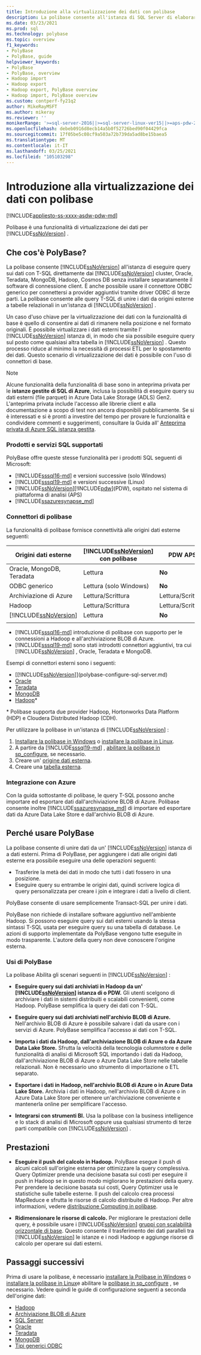 ```yaml
---
title: Introduzione alla virtualizzazione dei dati con polibase
description: La polibase consente all'istanza di SQL Server di elaborare query Transact-SQL che leggono dati da origini dati esterne, ad esempio Hadoop e l'archiviazione BLOB di Azure.
ms.date: 03/23/2021
ms.prod: sql
ms.technology: polybase
ms.topic: overview
f1_keywords:
- PolyBase
- PolyBase, guide
helpviewer_keywords:
- PolyBase
- PolyBase, overview
- Hadoop import
- Hadoop export
- Hadoop export, PolyBase overview
- Hadoop import, PolyBase overview
ms.custom: contperf-fy21q2
author: MikeRayMSFT
ms.author: mikeray
ms.reviewer: ''
monikerRange: '>=sql-server-2016||>=sql-server-linux-ver15||>=aps-pdw-2016||=azure-sqldw-latest'
ms.openlocfilehash: debeb0916d8ecb14a5b0f52726bed90f04429fca
ms.sourcegitcommit: 17f05be5c08cf9a503a72b739da5ad8be15baea5
ms.translationtype: MT
ms.contentlocale: it-IT
ms.lasthandoff: 03/25/2021
ms.locfileid: "105103298"
---
```

# <a name="introducing-data-virtualization-with-polybase"></a>Introduzione alla virtualizzazione dei dati con polibase

[!INCLUDE[appliesto-ss-xxxx-asdw-pdw-md](../../includes/appliesto-ss-xxxx-asdw-pdw-md.md)]

Polibase è una funzionalità di virtualizzazione dei dati per [!INCLUDE[ssNoVersion](../../includes/ssnoversion-md.md)] . 

## <a name="what-is-polybase"></a>Che cos'è PolyBase?

La polibase consente [!INCLUDE[ssNoVersion](../../includes/ssnoversion-md.md)] all'istanza di eseguire query sui dati con T-SQL direttamente dai [!INCLUDE[ssNoVersion](../../includes/ssnoversion-md.md)] cluster, Oracle, Teradata, MongoDB, Hadoop, Cosmos DB senza installare separatamente il software di connessione client. È anche possibile usare il connettore ODBC generico per connettersi a provider aggiuntivi tramite driver ODBC di terze parti. La polibase consente alle query T-SQL di unire i dati da origini esterne a tabelle relazionali in un'istanza di [!INCLUDE[ssNoVersion](../../includes/ssnoversion-md.md)] .  

Un caso d'uso chiave per la virtualizzazione dei dati con la funzionalità di base è quello di consentire ai dati di rimanere nella posizione e nel formato originali. È possibile virtualizzare i dati esterni tramite l' [!INCLUDE[ssNoVersion](../../includes/ssnoversion-md.md)] istanza di, in modo che sia possibile eseguire query sul posto come qualsiasi altra tabella in [!INCLUDE[ssNoVersion](../../includes/ssnoversion-md.md)] . Questo processo riduce al minimo la necessità di processi ETL per lo spostamento dei dati. Questo scenario di virtualizzazione dei dati è possibile con l'uso di connettori di base.

> [!NOTE]
> Alcune funzionalità della funzionalità di base sono in anteprima privata per le **istanze gestite di SQL di Azure**, inclusa la possibilità di eseguire query su dati esterni (file parquet) in Azure Data Lake Storage (ADLS) Gen2. L'anteprima privata include l'accesso alle librerie client e alla documentazione a scopo di test non ancora disponibili pubblicamente. Se si è interessati e si è pronti a investire del tempo per provare le funzionalità e condividere commenti e suggerimenti, consultare la Guida all' [Anteprima privata di Azure SQL istanza gestita](https://sqlmipg.blob.core.windows.net/azsqlpolybaseshare/Azure_SQL_Managed_Instance_Polybase_Private_Preview_Onboarding_Guide.pdf).

### <a name="supported-sql-products-and-services"></a>Prodotti e servizi SQL supportati

PolyBase offre queste stesse funzionalità per i prodotti SQL seguenti di Microsoft:

- [!INCLUDE[sssql16-md](../../includes/sssql16-md.md)] e versioni successive (solo Windows)
- [!INCLUDE[sssql19-md](../../includes/sssql19-md.md)] e versioni successive (Linux)
- [!INCLUDE[ssNoVersion](../../includes/ssnoversion-md.md)][!INCLUDE[pdw](../../includes/sspdw-md.md)](PDW), ospitato nel sistema di piattaforma di analisi (APS) 
- [!INCLUDE[ssazuresynapse_md](../../includes/ssazuresynapse_md.md)]

### <a name="polybase-connectors"></a>Connettori di polibase

 La funzionalità di polibase fornisce connettività alle origini dati esterne seguenti:

| Origini dati esterne     | [!INCLUDE[ssNoVersion](../../includes/ssnoversion-md.md)] con polibase | PDW APS    | [!INCLUDE[ssazuresynapse_md](../../includes/ssazuresynapse_md.md)] |
|---------------------------|--------------------------|------------|---------------|
| Oracle, MongoDB, Teradata | Lettura                     | **No**     | **No**        |  
| ODBC generico              | Lettura (solo Windows)      | **No**     | **No**        |  
| Archiviazione di Azure             | Lettura/Scrittura               | Lettura/Scrittura | Lettura/Scrittura    |
| Hadoop                    | Lettura/Scrittura               | Lettura/Scrittura | **No**        |  
| [!INCLUDE[ssNoVersion](../../includes/ssnoversion-md.md)] | Lettura                     | **No**     | **No**        |  
|                           |                          |            |               |


* [!INCLUDE[sssql16-md](../../includes/sssql16-md.md)] introduzione di polibase con supporto per le connessioni a Hadoop e all'archiviazione BLOB di Azure.
* [!INCLUDE[sssql19-md](../../includes/sssql19-md.md)] sono stati introdotti connettori aggiuntivi, tra cui [!INCLUDE[ssNoVersion](../../includes/ssnoversion-md.md)] , Oracle, Teradata e MongoDB.

 Esempi di connettori esterni sono i seguenti:

- [[!INCLUDE[ssNoVersion](../../includes/ssnoversion-md.md)]](polybase-configure-sql-server.md)
- [Oracle](polybase-configure-oracle.md)
- [Teradata](polybase-configure-teradata.md)
- [MongoDB](polybase-configure-mongodb.md)
- [Hadoop](polybase-configure-hadoop.md)*

\* Polibase supporta due provider Hadoop, Hortonworks Data Platform (HDP) e Cloudera Distributed Hadoop (CDH).

 Per utilizzare la polibase in un'istanza di [!INCLUDE[ssNoVersion](../../includes/ssnoversion-md.md)] :

1. [Installare la polibase in Windows](polybase-installation.md) o [installare la polibase in Linux](polybase-linux-setup.md).
1. A partire da [!INCLUDE[sssql19-md](../../includes/sssql19-md.md)] , [abilitare la polibase in sp_configure](polybase-installation.md#enable), se necessario. 
1. Creare un' [origine dati esterna](../../t-sql/statements/create-external-data-source-transact-sql.md).
1. Creare una [tabella esterna](../../t-sql/statements/create-external-table-transact-sql.md).



### <a name="azure-integration"></a>Integrazione con Azure

Con la guida sottostante di polibase, le query T-SQL possono anche importare ed esportare dati dall'archiviazione BLOB di Azure. Polibase consente inoltre [!INCLUDE[ssazuresynapse_md](../../includes/ssazuresynapse_md.md)] di importare ed esportare dati da Azure Data Lake Store e dall'archivio BLOB di Azure.

## <a name="why-use-polybase"></a>Perché usare PolyBase

La polibase consente di unire dati da un' [!INCLUDE[ssNoVersion](../../includes/ssnoversion-md.md)] istanza di a dati esterni. Prima di PolyBase, per aggiungere i dati alle origini dati esterne era possibile eseguire una delle operazioni seguenti:

- Trasferire la metà dei dati in modo che tutti i dati fossero in una posizione.
- Eseguire query su entrambe le origini dati, quindi scrivere logica di query personalizzata per creare i join e integrare i dati a livello di client.

PolyBase consente di usare semplicemente Transact-SQL per unire i dati.

PolyBase non richiede di installare software aggiuntivo nell'ambiente Hadoop. Si possono eseguire query sui dati esterni usando la stessa sintassi T-SQL usata per eseguire query su una tabella di database. Le azioni di supporto implementate da PolyBase vengono tutte eseguite in modo trasparente. L'autore della query non deve conoscere l'origine esterna.

### <a name="polybase-uses"></a>Usi di PolyBase

La polibase Abilita gli scenari seguenti in [!INCLUDE[ssNoVersion](../../includes/ssnoversion-md.md)] :

- **Eseguire query sui dati archiviati in Hadoop da un' [!INCLUDE[ssNoVersion](../../includes/ssnoversion-md.md)] istanza di o PDW.** Gli utenti scelgono di archiviare i dati in sistemi distribuiti e scalabili convenienti, come Hadoop. PolyBase semplifica la query dei dati con T-SQL.

- **Eseguire query sui dati archiviati nell'archivio BLOB di Azure.** Nell'archivio BLOB di Azure è possibile salvare i dati da usare con i servizi di Azure. PolyBase semplifica l'accesso ai dati con T-SQL.

- **Importa i dati da Hadoop, dall'archiviazione BLOB di Azure o da Azure Data Lake Store.** Sfrutta la velocità della tecnologia columnstore e delle funzionalità di analisi di Microsoft SQL importando i dati da Hadoop, dall'archiviazione BLOB di Azure o Azure Data Lake Store nelle tabelle relazionali. Non è necessario uno strumento di importazione o ETL separato.

- **Esportare i dati in Hadoop, nell'archivio BLOB di Azure o in Azure Data Lake Store.** Archivia i dati in Hadoop, nell'archivio BLOB di Azure o in Azure Data Lake Store per ottenere un'archiviazione conveniente e mantenerla online per semplificare l'accesso.

- **Integrarsi con strumenti BI.** Usa la polibase con la business intelligence e lo stack di analisi di Microsoft oppure usa qualsiasi strumento di terze parti compatibile con [!INCLUDE[ssNoVersion](../../includes/ssnoversion-md.md)] .

## <a name="performance"></a>Prestazioni

- **Eseguire il push del calcolo in Hadoop.** PolyBase esegue il push di alcuni calcoli sull'origine esterna per ottimizzare la query complessiva. Query Optimizer prende una decisione basata sui costi per eseguire il push in Hadoop se in questo modo migliorano le prestazioni della query.  Per prendere la decisione basata sui costi, Query Optimizer usa le statistiche sulle tabelle esterne. Il push del calcolo crea processi MapReduce e sfrutta le risorse di calcolo distribuite di Hadoop. Per altre informazioni, vedere [distribuzione Computing in polibase](polybase-pushdown-computation.md). 

- **Ridimensionare le risorse di calcolo.** Per migliorare le prestazioni delle query, è possibile usare i [!INCLUDE[ssNoVersion](../../includes/ssnoversion-md.md)] [gruppi con scalabilità orizzontale di base](../../relational-databases/polybase/polybase-scale-out-groups.md). Questo consente il trasferimento dei dati paralleli tra [!INCLUDE[ssNoVersion](../../includes/ssnoversion-md.md)] le istanze e i nodi Hadoop e aggiunge risorse di calcolo per operare sui dati esterni.

## <a name="next-steps"></a>Passaggi successivi

Prima di usare la polibase, è necessario [installare la Polibase in Windows](polybase-installation.md) o [installare la polibase in Linux](polybase-linux-setup.md)e abilitare la [polibase in sp_configure](polybase-installation.md#enable) , se necessario. Vedere quindi le guide di configurazione seguenti a seconda dell'origine dati:

- [Hadoop](polybase-configure-hadoop.md)
- [Archiviazione BLOB di Azure](polybase-configure-azure-blob-storage.md)
- [SQL Server](polybase-configure-sql-server.md)
- [Oracle](polybase-configure-oracle.md)
- [Teradata](polybase-configure-teradata.md)
- [MongoDB](polybase-configure-mongodb.md)
- [Tipi generici ODBC](polybase-configure-odbc-generic.md)
